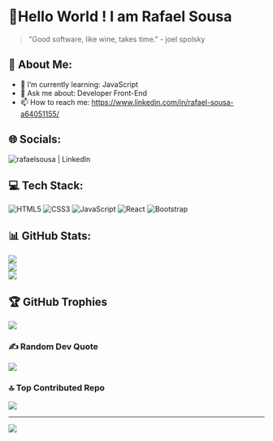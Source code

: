 # 👋Hello World ! I am Rafael Sousa 
> "Good software, like wine, takes time." - joel spolsky

## 💫 About Me:
- 🌱 I’m currently learning: JavaScript
- 💬 Ask me about: Developer Front-End
- 📫 How to reach me: https://www.linkedin.com/in/rafael-sousa-a64051155/

## 🌐 Socials:
[<img align="left" alt="rafaelsousa | LinkedIn" src="https://img.shields.io/badge/LinkedIn-0077B5?style=for-the-badge&logo=linkedin&logoColor=white" />](https://linkedin.com/in/www.linkedin.com/in/rafael-sousa-a64051155)
<br>

## 💻 Tech Stack:
![HTML5](https://img.shields.io/badge/html5-%23E34F26.svg?style=for-the-badge&logo=html5&logoColor=white) ![CSS3](https://img.shields.io/badge/css3-%231572B6.svg?style=for-the-badge&logo=css3&logoColor=white) ![JavaScript](https://img.shields.io/badge/javascript-%23323330.svg?style=for-the-badge&logo=javascript&logoColor=%23F7DF1E) ![React](https://img.shields.io/badge/react-%2320232a.svg?style=for-the-badge&logo=react&logoColor=%2361DAFB) ![Bootstrap](https://img.shields.io/badge/bootstrap-%23563D7C.svg?style=for-the-badge&logo=bootstrap&logoColor=white) 
## 📊 GitHub Stats:
![](https://github-readme-stats.vercel.app/api?username=RafaaSousa&theme=react&hide_border=false&include_all_commits=false&count_private=false)<br/>
![](https://github-readme-streak-stats.herokuapp.com/?user=RafaaSousa&theme=react&hide_border=false)<br/>
![](https://github-readme-stats.vercel.app/api/top-langs/?username=RafaaSousa&theme=react&hide_border=false&include_all_commits=false&count_private=false&layout=compact)

## 🏆 GitHub Trophies
![](https://github-profile-trophy.vercel.app/?username=RafaaSousa&theme=radical&no-frame=false&no-bg=false&margin-w=4)

### ✍️ Random Dev Quote
![](https://quotes-github-readme.vercel.app/api?type=horizontal&theme=radical)

### 🔝 Top Contributed Repo
![](https://github-contributor-stats.vercel.app/api?username=RafaaSousa&limit=5&theme=tokyonight&combine_all_yearly_contributions=true)

---
[![](https://visitcount.itsvg.in/api?id=RafaaSousa&icon=0&color=0)](https://visitcount.itsvg.in)
